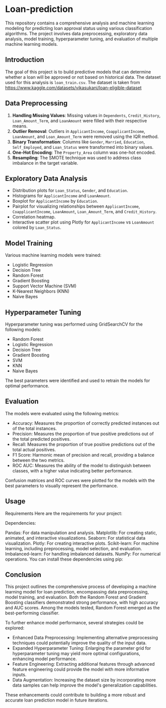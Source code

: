 # Loan-prediction
This repository contains a comprehensive analysis and machine learning modeling for predicting loan approval status using various classification algorithms. The project involves data preprocessing, exploratory data analysis, model training, hyperparameter tuning, and evaluation of multiple machine learning models.


## Introduction

The goal of this project is to build predictive models that can determine whether a loan will be approved or not based on historical data. The dataset used for this analysis is `loan_train.csv`.
The dataset is taken from https://www.kaggle.com/datasets/vikasukani/loan-eligible-dataset


## Data Preprocessing

1. **Handling Missing Values**: Missing values in `Dependents`, `Credit_History`, `Loan_Amount_Term`, and `LoanAmount` were filled with their respective means.
2. **Outlier Removal**: Outliers in `ApplicantIncome`, `CoapplicantIncome`, `LoanAmount`, and `Loan_Amount_Term` were removed using the IQR method.
3. **Binary Transformation**: Columns like `Gender`, `Married`, `Education`, `Self_Employed`, and `Loan_Status` were transformed into binary values.
4. **One-Hot Encoding**: The `Property_Area` column was one-hot encoded.
5. **Resampling**: The SMOTE technique was used to address class imbalance in the target variable.


## Exploratory Data Analysis

- Distribution plots for `Loan_Status`, `Gender`, and `Education`.
- Histograms for `ApplicantIncome` and `LoanAmount`.
- Boxplot for `ApplicantIncome` by `Education`.
- Pairplot for visualizing relationships between `ApplicantIncome`, `CoapplicantIncome`, `LoanAmount`, `Loan_Amount_Term`, and `Credit_History`.
- Correlation heatmap.
- Interactive scatter plot using Plotly for `ApplicantIncome` vs `LoanAmount` colored by `Loan_Status`.


## Model Training

Various machine learning models were trained:
- Logistic Regression
- Decision Tree
- Random Forest
- Gradient Boosting
- Support Vector Machine (SVM)
- K-Nearest Neighbors (KNN)
- Naive Bayes


## Hyperparameter Tuning

Hyperparameter tuning was performed using GridSearchCV for the following models:
- Random Forest
- Logistic Regression
- Decision Tree
- Gradient Boosting
- SVM
- KNN
- Naive Bayes

The best parameters were identified and used to retrain the models for optimal performance.


## Evaluation

The models were evaluated using the following metrics:

- Accuracy: Measures the proportion of correctly predicted instances out of the total instances.
- Precision: Measures the proportion of true positive predictions out of the total predicted positives.
- Recall: Measures the proportion of true positive predictions out of the total actual positives.
- F1 Score: Harmonic mean of precision and recall, providing a balance between the two metrics.
- ROC AUC: Measures the ability of the model to distinguish between classes, with a higher value indicating better performance.

Confusion matrices and ROC curves were plotted for the models with the best parameters to visually represent the performance.


## Usage

Requirements
Here are the requirements for your project:

Dependencies:

Pandas: For data manipulation and analysis.
Matplotlib: For creating static, animated, and interactive visualizations.
Seaborn: For statistical data visualization.
Plotly: For creating interactive plots.
Scikit-learn: For machine learning, including preprocessing, model selection, and evaluation.
Imbalanced-learn: For handling imbalanced datasets.
NumPy: For numerical operations.
You can install these dependencies using pip:


## Conclusion

This project outlines the comprehensive process of developing a machine learning model for loan prediction, encompassing data preprocessing, model training, and evaluation. Both the Random Forest and Gradient Boosting classifiers demonstrated strong performance, with high accuracy and AUC scores. Among the models tested, Random Forest emerged as the best-performing classifier.

To further enhance model performance, several strategies could be explored:

- Enhanced Data Preprocessing: Implementing alternative preprocessing techniques could potentially improve the quality of the input data.
- Expanded Hyperparameter Tuning: Enlarging the parameter grid for hyperparameter tuning may yield more optimal configurations, enhancing model performance.
- Feature Engineering: Extracting additional features through advanced feature engineering could provide the model with more informative inputs.
- Data Augmentation: Increasing the dataset size by incorporating more data samples can help improve the model's generalization capabilities.

These enhancements could contribute to building a more robust and accurate loan prediction model in future iterations.

